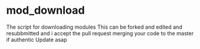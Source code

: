 # mod_download
The script for downloading modules
This can be forked and edited and resubbmitted and i accept the pull request merging your code to the master if authentic
Update asap
